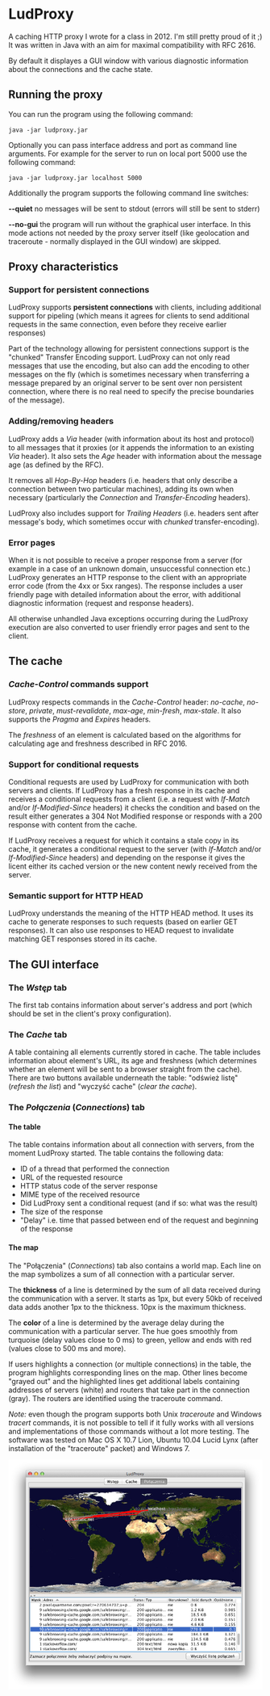 # LudProxy
A caching HTTP proxy I wrote for a class in 2012. I'm still pretty proud of it ;) It was written in Java with an aim for maximal compatibility with RFC 2616.

By default it displayes a GUI window with various diagnostic information about the connections and the cache state.

## Running the proxy
You can run the program using the following command:

```
java -jar ludproxy.jar
```

Optionally you can pass interface address and port as command line arguments. For example for the server to run on local port 5000 use the following command:

```
java -jar ludproxy.jar localhost 5000
```

Additionally the program supports the following command line switches:

**--quiet** no messages will be sent to stdout (errors will still be sent to stderr)

**--no-gui** the program will run without the graphical user interface. In this mode actions not needed by the proxy server itself (like geolocation and traceroute - normally displayed in the GUI window) are skipped.

## Proxy characteristics
### Support for persistent connections
LudProxy supports **persistent connections** with clients, including additional support for pipeling (which means it agrees for clients to send additional requests in the same connection, even before they receive earlier responses)

Part of the technology allowing for persistent connections support is the "chunked" Transfer Encoding support. LudProxy can not only read messages that use the encoding, but also can add the encoding to other messages on the fly (which is sometimes necessary when transferring a message prepared by an original server to be sent over non persistent connection, where there is no real need to specify the precise boundaries of the message).

### Adding/removing headers
LudProxy adds a *Via* header (with information about its host and protocol) to all messages that it proxies (or it appends the information to an existing *Via* header). It also sets the *Age* header with information about the message age (as defined by the RFC).

It removes all *Hop-By-Hop* headers (i.e. headers that only describe a connection between two particular machines), adding its own when necessary (particularly the *Connection* and *Transfer-Encoding* headers).

LudProxy also includes support for *Trailing Headers* (i.e. headers sent after message's body, which sometimes occur with *chunked* transfer-encoding).

### Error pages
When it is not possible to receive a proper response from a server (for example in a case of an unknown domain, unsuccessful connection etc.) LudProxy generates an HTTP response to the client with an appropriate error code (from the 4xx or 5xx ranges). The response includes a user friendly page with detailed information about the error, with additional diagnostic information (request and response headers).

All otherwise unhandled Java exceptions occurring during the LudProxy execution are also converted to user friendly error pages and sent to the client.

## The cache
### *Cache-Control* commands support
LudProxy respects commands in the *Cache-Control* header: *no-cache*, *no-store*, *private*, *must-revalidate*, *max-age*, *min-fresh*, *max-stale*. It also supports the *Pragma* and *Expires* headers.

The *freshness* of an element is calculated based on the algorithms for calculating age and freshness described in RFC 2016.

### Support for conditional requests
Conditional requests are used by LudProxy for communication with both servers and clients. If LudProxy has a fresh response in its cache and receives a conditional requests from a client (i.e. a request with *If-Match* and/or *If-Modified-Since* headers) it checks the condition and based on the result either generates a 304 Not Modified response or responds with a 200 response with content from the cache.

If LudProxy receives a request for which it contains a stale copy in its cache, it generates a conditional request to the server (with *If-Match* and/or *If-Modified-Since* headers) and depending on the response it gives the licent either its cached version or the new content newly received from the server.

### Semantic support for HTTP HEAD
LudProxy understands the meaning of the HTTP HEAD method. It uses its cache to  generate responses to such requests (based on earlier GET responses). It can also use responses to HEAD request to invalidate matching GET responses stored in its cache.

## The GUI interface
### The *Wstęp* tab
The first tab contains information about server's address and port (which should be set in the client's proxy configuration).

### The *Cache* tab
A table containing all elements currently stored in cache. The table includes information about element's URL, its age and freshness (which determines whether an element will be sent to a browser straight from the cache).
There are two buttons available underneath the table: "odśwież listę" (*refresh the list*) and "wyczyść cache" (*clear the cache*).

### The *Połączenia* (*Connections*) tab
#### The table
The table contains information about all connection with servers, from the moment LudProxy started. The table contains the following data:
* ID of a thread that performed the connection
* URL of the requested resource
* HTTP status code of the server response
* MIME type of the received resource
* Did LudProxy sent a conditional request (and if so: what was the result)
* The size of the response
* "Delay" i.e. time that passed between end of the request and beginning of the response

#### The map
The "Połączenia" (*Connections*) tab also contains a world map. Each line on the map symbolizes a sum of all connection with a particular server.

The **thickness** of a line is determined by the sum of all data received during the communication with a server. It starts as 1px, but every 50kb of received data adds another 1px to the thickness. 10px is the maximum thickness.

The **color** of a line is determined by the average delay during the communication with a particular server. The hue goes smoothly from turquoise (delay values close to 0 ms) to green, yellow and ends with red (values close to 500 ms and more).

If users highlights a connection (or multiple connections) in the table, the program highlights corresponding lines on the map. Other lines become "grayed out" and the highlighted lines get additional labels containing addresses of servers (white) and routers that take part in the connection (gray). The routers are identified using the traceroute command.

*Note:* even though the program supports both Unix *traceroute* and Windows *tracert* commands, it is not possible to tell if it fully works with all versions and implementations of those commands without a lot more testing. The software was tested on Mac OS X 10.7 Lion, Ubuntu 10.04 Lucid Lynx (after installation of the "traceroute" packet) and Windows 7.

![The GUI](https://raw.githubusercontent.com/ludwiktrammer/ludproxy/master/screenshot.png)
